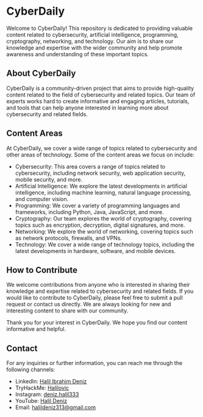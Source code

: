 # CyberDaily

Welcome to CyberDaily! This repository is dedicated to providing valuable content related to cybersecurity, artificial intelligence, programming, cryptography, networking, and technology. Our aim is to share our knowledge and expertise with the wider community and help promote awareness and understanding of these important topics.

## About CyberDaily

CyberDaily is a community-driven project that aims to provide high-quality content related to the field of cybersecurity and related topics. Our team of experts works hard to create informative and engaging articles, tutorials, and tools that can help anyone interested in learning more about cybersecurity and related fields.

## Content Areas

At CyberDaily, we cover a wide range of topics related to cybersecurity and other areas of technology. Some of the content areas we focus on include:

- Cybersecurity: This area covers a range of topics related to cybersecurity, including network security, web application security, mobile security, and more.
- Artificial Intelligence: We explore the latest developments in artificial intelligence, including machine learning, natural language processing, and computer vision.
- Programming: We cover a variety of programming languages and frameworks, including Python, Java, JavaScript, and more.
- Cryptography: Our team explores the world of cryptography, covering topics such as encryption, decryption, digital signatures, and more.
- Networking: We explore the world of networking, covering topics such as network protocols, firewalls, and VPNs.
- Technology: We cover a wide range of technology topics, including the latest developments in hardware, software, and mobile devices.

## How to Contribute

We welcome contributions from anyone who is interested in sharing their knowledge and expertise related to cybersecurity and related fields. If you would like to contribute to CyberDaily, please feel free to submit a pull request or contact us directly. We are always looking for new and interesting content to share with our community.

Thank you for your interest in CyberDaily. We hope you find our content informative and helpful.

## Contact
For any inquiries or further information, you can reach me through the following channels:

- LinkedIn: [Halil Ibrahim Deniz](https://www.linkedin.com/in/halil-ibrahim-deniz/)
- TryHackMe: [Halilovic](https://tryhackme.com/p/halilovic)
- Instagram: [deniz.halil333](https://www.instagram.com/deniz.halil333/)
- YouTube: [Halil Deniz](https://www.youtube.com/c/HalilDeniz)
- Email: halildeniz313@gmail.com
